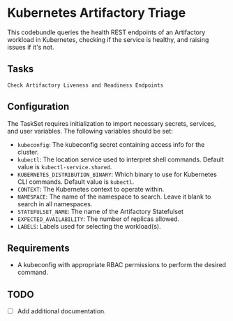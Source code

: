 # Kubernetes Artifactory Triage

This codebundle queries the health REST endpoints of an Artifactory workload in Kubernetes, checking if the service is healthy, and raising issues if it's not.

## Tasks
`Check Artifactory Liveness and Readiness Endpoints`

## Configuration
The TaskSet requires initialization to import necessary secrets, services, and user variables. The following variables should be set:

- `kubeconfig`: The kubeconfig secret containing access info for the cluster.
- `kubectl`: The location service used to interpret shell commands. Default value is `kubectl-service.shared`.
- `KUBERNETES_DISTRIBUTION_BINARY`: Which binary to use for Kubernetes CLI commands. Default value is `kubectl`.
- `CONTEXT`: The Kubernetes context to operate within.
- `NAMESPACE`: The name of the namespace to search. Leave it blank to search in all namespaces.
- `STATEFULSET_NAME`: The name of the Artifactory Statefulset
- `EXPECTED_AVAILABILITY`: The number of replicas allowed.
- `LABELS`: Labels used for selecting the workload(s).

## Requirements
- A kubeconfig with appropriate RBAC permissions to perform the desired command.

## TODO
- [ ] Add additional documentation.
